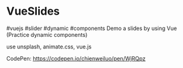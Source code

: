# VueSlides

#vuejs #slider #dynamic #components
Demo a slides by using Vue (Practice dynamic components)

use unsplash, animate.css, vue.js 

CodePen: https://codepen.io/chienweiluo/pen/WjRQpz

